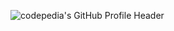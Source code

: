 ![codepedia's GitHub Profile Header](https://media.giphy.com/media/v1.Y2lkPTc5MGI3NjExMDZ3Mmc4bDRibnM0MHQxMzVqdGFrZzAyeG5uYTEweXp4YmtrZG9qaSZlcD12MV9pbnRlcm5hbF9naWZfYnlfaWQmY3Q9Zw/36b5oKvWgbv54U10g0/giphy.gif)

<!-- <p float="left">
  <img src="https://bobbyhadz.com/images/blog/python-print-tab/thumbnail.webp" width="33%" />
  <img src="https://bobbyhadz.com/images/blog/what-aws-cdk-bootstrap-do/thumbnail.webp" width="33%" />
  <img src="https://bobbyhadz.com/images/blog/aws-cdk-subnet-tags/thumbnail.webp" width="33%" />
</p> -->
